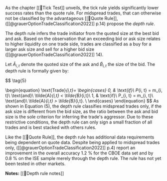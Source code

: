 As the chapter [[🔢Tick Test]] unveils, the tick rule yields significantly lower success rates than the quote rule. For midspread trades, that can otherwise not be classified by the advantageous [[🔢Quote Rule]], ([[@grauerOptionTradeClassification2022]] p.14) propose the *depth rule*.

The depth rule infers the trade initiator from the quoted size at the best bid and ask. Based on the observation that an exceeding bid or ask size relates to higher liquidity on one trade side, trades are classified as a buy for a larger ask size and sell for a higher bid size ([[@grauerOptionTradeClassification2022]] 14).

Let $\tilde{A}_{i,t}$ denote the quoted size of the ask and $\tilde{B}_{i,t}$ the size of the bid. The depth rule is formally given by: 

$$
\tag{5}
  
\begin{equation}
    \text{Trade}_{i,t}=
    \begin{cases}
      0, & \text{if}\ P_{i, t} = m_{i, t}\ \text{and}\ \tilde{A}_{i,t} < \tilde{B}_{i,t}\\
      1, & \text{if}\ P_{i, t} = m_{i, t}\ \text{and}\ \tilde{A}_{i,t} > \tilde{B}_{i,t}.  \\
    \end{cases}
  \end{equation}
$$
As shown in Equation $(5)$, the depth rule classifies midspread trades only, if the ask size is different from the bid size, as the ratio between the ask and bid size is the sole criterion for inferring the trade's aggressor. Due to these restrictive conditions, the depth rule can only sign a small fraction of all trades and is best stacked with others rules.

Like the [[🔢Quote Rule]], the depth rule has additional data requirements being dependent on quote data. Despite being applied to midspread trades only, ([[@grauerOptionTradeClassification2022]] p.4) report an improvement in the overall accuracy $1.2~\%$ for the CBOE data set and by $0.8~\%$ on the ISE sample merely through the depth rule. The rule has not yet been tested in other markets.

**Notes:**
[[🔢Depth rule notes]]